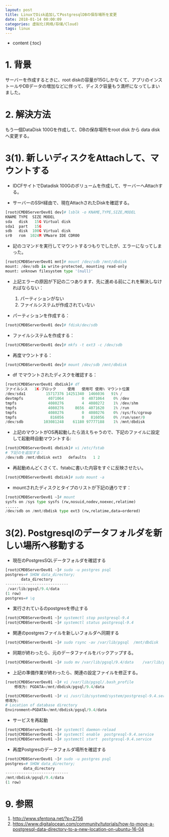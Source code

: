 ```yaml
---
layout: post
title: LinuxでDisk追加してPostgresqlDBの保存場所を変更
date: 2018-01-14 00:00:09
categories: 虚拟化(网络/存储/Cloud)
tags: linux
---
```

* content
{:toc}

# 1. 背景

サーバーを作成するときに、root diskの容量が15Gしかなくて、アプリのインストールやDBデータの増加などに伴って、ディスク容量もう満杯になってしまいました。

# 2. 解決方法

もう一個DataDisk 100Gを作成して、DBの保存場所をroot disk から data diskへ変更する。

# 3(1). 新しいディスクをAttachして、マウントする

- IDCFサイトでDatadisk 100Gのボリュームを作成して、サーバーへAttachする。

- サーバーのSSH経由で、現在AttachされたDiskを確認する。

```python
[root@CMDBServerDev01 dev]# lsblk -o KNAME,TYPE,SIZE,MODEL
KNAME TYPE  SIZE MODEL
sda   disk   15G Virtual disk
sda1  part   15G
sdb   disk  100G Virtual disk
sr0   rom  1024M VMware IDE CDR00
```

- 記のコマンドを実行してマウントするつもりでしたが、エラーになってしまった。 

```python
[root@CMDBServerDev01 mnt]# mount /dev/sdb /mnt/dbdisk
mount: /dev/sdb is write-protected, mounting read-only
mount: unknown filesystem type '(null)'
```

- 上記エラーの原因が下記の二つあります、先に進める前にこれを解決しなければならない：
	
	1. パーティションがない
	2. ファイルシステムが作成されていない

- パーティションを作成する：

```python
[root@CMDBServerDev01 dev]# fdisk/dev/sdb
```

- ファイルシステムを作成する：

```python
[root@CMDBServerDev01 dev]# mkfs -t ext3 -c /dev/sdb
```

- 再度マウントする：

```python
[root@CMDBServerDev01 dev]# mount /dev/sdb /mnt/dbdisk
```

- df でマウントされたディスクを確認する：

```python
[root@CMDBServerDev01 dbdisk]# df
ファイルシス   1K-ブロック     使用   使用可 使用% マウント位置
/dev/sda1         15717376 14251340  1466036   91% /
devtmpfs           4071064        0  4071064    0% /dev
tmpfs              4080276        4  4080272    1% /dev/shm
tmpfs              4080276     8656  4071620    1% /run
tmpfs              4080276        0  4080276    0% /sys/fs/cgroup
tmpfs               816056        0   816056    0% /run/user/0
/dev/sdb         103081248    61180 97777188    1% /mnt/dbdisk
```

- 上記のマウントがOS再起動したら消えちゃうので、下記のファイルに設定して起動時自動マウントする:

```python
[root@CMDBServerDev01 dbdisk]# vi /etc/fstab
# 下記のを追加する：
/dev/sdb /mnt/dbdisk ext3   defaults   1 2
```

- 再起動めんどくさくて、fstabに書いた内容をすぐに反映させたい。

```python
[root@CMDBServerDev01 dbdisk]# sudo mount -a
```

- mountされたディスクとタイプのリストが下記の通りです：

```python
[root@CMDBServerDev01 ~]# mount
sysfs on /sys type sysfs (rw,nosuid,nodev,noexec,relatime)
......
/dev/sdb on /mnt/dbdisk type ext3 (rw,relatime,data=ordered)
```

# 3(2). Postgresqlのデータフォルダを新しい場所へ移動する

- 現在のPostgresSQLデータフォルダを確認する

```python
[root@CMDBServerDev01 ~]# sudo -u postgres psql
postgres=# SHOW data_directory;
       data_directory
----------------------------
 /var/lib/pgsql/9.4/data    
(1 row)
postgres=# \q
```

- 実行されているのpostgresを停止する

```python
[root@CMDBServerDev01 ~]# systemctl stop postgresql-9.4
[root@CMDBServerDev01 ~]# systemctl status postgresql-9.4
```

- 関連のpostgresファイルを新しいフォルダへ同期する

```python
[root@CMDBServerDev01 ~]# sudo rsync -av /var/lib/pgsql  /mnt/dbdisk
```

- 同期が終わったら、元のデータファイルをバックアップする。

```python
[root@CMDBServerDev01 ~]# sudo mv /var/lib/pgsql/9.4/data    /var/lib/pgsql/9.4/data.bak
```

- 上記の準備作業が終わったら、関連の設定ファイルを修正する。

```python
[root@CMDBServerDev01 ~]# vi /var/lib/pgsql/.bash_profile
    修改为: PGDATA=/mnt/dbdisk/pgsql/9.4/data
```

```python
[root@CMDBServerDev01 ~]# vi /usr/lib/systemd/system/postgresql-9.4.service
修改为:
# Location of database directory
Environment=PGDATA=/mnt/dbdisk/pgsql/9.4/data
```

- サービスを再起動

```python
[root@CMDBServerDev01 ~]# systemctl daemon-reload
[root@CMDBServerDev01 ~]# systemctl enable  postgresql-9.4.service
[root@CMDBServerDev01 ~]# systemctl start  postgresql-9.4.service
```

- 再度Postgresのデータフォルダ場所を確認する

```python
[root@CMDBServerDev01 ~]# sudo -u postgres psql
postgres=# SHOW data_directory;
        data_directory
----------------------------
/mnt/dbdisk/pgsql/9.4/data
(1 row)
```

# 9. 参照

1. http://www.sfentona.net/?p=2756
2. https://www.digitalocean.com/community/tutorials/how-to-move-a-postgresql-data-directory-to-a-new-location-on-ubuntu-16-04